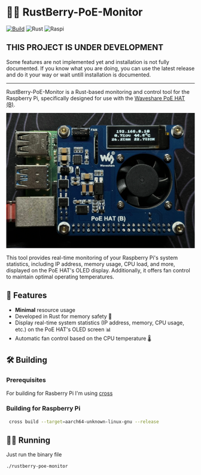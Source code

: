 # 🦀🍇 RustBerry-PoE-Monitor

[![Build](https://github.com/jackra1n/RustBerry-PoE-Monitor/actions/workflows/build.yaml/badge.svg)](https://github.com/jackra1n/RustBerry-PoE-Monitor/actions/workflows/build.yaml)
![Rust](https://img.shields.io/badge/rust-%23000000.svg?logo=rust&logoColor=white)
![Raspi](https://img.shields.io/badge/Raspberry%20Pi-A22846?logo=Raspberry%20Pi&logoColor=white)

## THIS PROJECT IS UNDER DEVELOPMENT

Some features are not implemented yet and installation is not fully documented.
If you know what you are doing, you can use the latest release and do it your way or wait untill installation is documented.

---

RustBerry-PoE-Monitor is a Rust-based monitoring and control tool for the Raspberry Pi, specifically designed for use with the [Waveshare PoE HAT (B)](https://www.waveshare.com/wiki/PoE_HAT_(B)). 

![Example image](/docs/IMG_3890.webp)

This tool provides real-time monitoring of your Raspberry Pi's system statistics, including IP address, memory usage, CPU load, and more, displayed on the PoE HAT's OLED display. Additionally, it offers fan control to maintain optimal operating temperatures.

## 🌟 Features

- **Minimal** resource usage
- Developed in Rust for memory safety 🦀
- Display real-time system statistics (IP address, memory, CPU usage, etc.) on the PoE HAT's OLED screen 📊
- Automatic fan control based on the CPU temperature 🌡️

## 🛠️ Building

### Prerequisites
For building for Rasberry Pi I'm using [cross](https://github.com/cross-rs/cross)

### Building for Raspberry Pi
```bash
 cross build --target=aarch64-unknown-linux-gnu --release
```

## 🏃‍♂️ Running

Just run the binary file
```bash
./rustberry-poe-monitor
```
